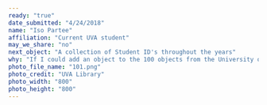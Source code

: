 ```yaml
---
ready: "true"
date_submitted: "4/24/2018"
name: "Iso Partee"
affiliation: "Current UVA student"
may_we_share: "no"
next_object: "A collection of Student ID's throughout the years"
why: "If I could add an object to the 100 objects from the University of Virginia, I would add a collection of Student ID’s throughout the years of UVA. The collection could be presented on a board or a book that demonstrates the timeline. As a current first year at UVA, I need my student ID with me constantly. As I need it to enter my dorm and for my meals daily, it is a constant and necessary part of my everyday life at the University. I think these ID’s represent our lives as well as puts a face to the students over time. The collection can demonstrate increasing diversity, or lack thereof, and can also include influential students. I believe a collection at of students IDs would be an impactful addition to the exhibit."
photo_file_name: "101.png"
photo_credit: "UVA Library"
photo_width: "800"
photo_height: "800"
---
```

